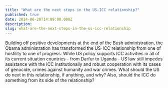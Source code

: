 ```yaml
---
title: "What are the next steps in the US-ICC relationship?"
published: true
date: 2014-06-20T14:09:00.000Z
description:
slug: what-are-the-next-steps-in-the-us-icc-relationship
---
```


Building off positive developments at the end of the Bush administration, the Obama administration has transformed the US-ICC relationship from one of hostility to one of progress. While US policy supports ICC activities in all of its current situation countries - from Darfur to Uganda - US law still impedes assistance with the ICC institutionally and robust cooperation with its cases of genocide, crimes against humanity and war crimes. What should the US do next in this relationship, if anything, and why? Also, should the ICC do something from its side of the relationship?
